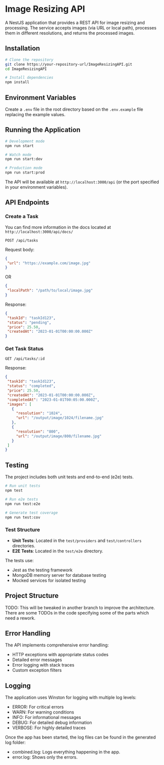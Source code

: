 # Image Resizing API

A NestJS application that provides a REST API for image resizing and processing. The service accepts images (via URL or local path), processes them in different resolutions, and returns the processed images.

## Installation

```bash
# Clone the repository
git clone https://your-repository-url/ImageResizingAPI.git
cd ImageResizingAPI

# Install dependencies
npm install
```

## Environment Variables

Create a `.env` file in the root directory based on the `.env.example` file replacing the example values.

## Running the Application

```bash
# Development mode
npm run start

# Watch mode
npm run start:dev

# Production mode
npm run start:prod
```

The API will be available at `http://localhost:3000/api` (or the port specified in your environment variables).

## API Endpoints

### Create a Task

You can find more information in the docs located at `http://localhost:3000/api/docs/`

```
POST /api/tasks
```

Request body:
```json
{
 "url": "https://example.com/image.jpg"
}
```

OR

```json
{
 "localPath": "/path/to/local/image.jpg"
}
```

Response:
```json
{
 "taskId": "taskId123",
 "status": "pending",
 "price": 25.50,
 "createdAt": "2023-01-01T00:00:00.000Z"
}
```

### Get Task Status

```
GET /api/tasks/:id
```

Response:
```json
{
 "taskId": "taskId123",
 "status": "completed",
 "price": 25.50,
 "createdAt": "2023-01-01T00:00:00.000Z",
 "completedAt": "2023-01-01T00:05:00.000Z",
 "images": [
   {
     "resolution": "1024",
     "url": "/output/image/1024/filename.jpg"
   },
   {
     "resolution": "800",
     "url": "/output/image/800/filename.jpg"
   }
 ]
}
```

## Testing

The project includes both unit tests and end-to-end (e2e) tests.

```bash
# Run unit tests
npm test

# Run e2e tests
npm run test:e2e

# Generate test coverage
npm run test:cov
```

### Test Structure

- **Unit Tests**: Located in the `test/providers` and `test/controllers` directories.
- **E2E Tests**: Located in the `test/e2e` directory.

The tests use:
- Jest as the testing framework
- MongoDB memory server for database testing
- Mocked services for isolated testing


## Project Structure

TODO: This will be tweaked in another branch to improve the architecture. There are some TODOs in the code specifying some of the parts which need a rework.

## Error Handling

The API implements comprehensive error handling:

- HTTP exceptions with appropriate status codes
- Detailed error messages
- Error logging with stack traces
- Custom exception filters

## Logging

The application uses Winston for logging with multiple log levels:
- ERROR: For critical errors
- WARN: For warning conditions
- INFO: For informational messages
- DEBUG: For detailed debug information
- VERBOSE: For highly detailed traces

Once the app has been started, the log files can be found in the generated log folder:
- combined.log: Logs everything happening in the app.
- error.log: Shows only the errors.